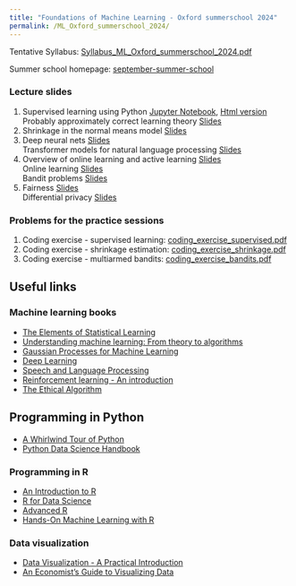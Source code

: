 ```yaml
---
title: "Foundations of Machine Learning - Oxford summerschool 2024"
permalink: /ML_Oxford_summerschool_2024/
---
```



Tentative Syllabus: [Syllabus_ML_Oxford_summerschool_2024.pdf](/home/files/teaching/ML_Oxford_summerschool_2024/Syllabus_ML_Oxford_Summerschool_2024.pdf)  


Summer school homepage: [september-summer-school](https://sites.google.com/view/oxfordeconomicssummerschool24/home)  

### Lecture slides

1. Supervised learning using Python
[Jupyter Notebook](/home/files/teaching/ML_Oxford_summerschool_2024/supervised_learning_python.ipynb), [Html version](/home/files/teaching/ML_Oxford_summerschool_2024/supervised_learning_python.html)  
Probably approximately correct learning theory
[Slides](/home/files/teaching/ML_Oxford_2024/pac_learning_slides.pdf)  
1. Shrinkage in the normal means model
[Slides](/home/files/teaching/ML_Oxford_2024/normal_shrinkage_slides.pdf)
1. Deep neural nets
[Slides](/home/files/teaching/ML_Oxford_2024/neural_nets_slides.pdf)  
Transformer models for natural language processing
[Slides](/home/files/teaching/ML_Oxford_2024/transformer_slides.pdf)  
1. Overview of online learning and active learning
[Slides](/home/files/teaching/ML_Oxford_2024/active_learning_overview_slides.pdf)  
Online learning
[Slides](/home/files/teaching/ML_Oxford_2024/adversarial_online_learning_slides.pdf)  
Bandit problems
[Slides](/home/files/teaching/ML_Oxford_2024/bandit_problems_slides.pdf)
1. Fairness
[Slides](/home/files/teaching/ML_Oxford_2024/fairness_slides.pdf)  
Differential privacy
[Slides](/home/files/teaching/ML_Oxford_2024/differential_privacy_slides.pdf)  


### Problems for the practice sessions

1. Coding exercise - supervised learning: [coding_exercise_supervised.pdf](/home/files/teaching/ML_Oxford_summerschool_2024/coding_exercise_supervised.pdf)  
1. Coding exercise - shrinkage estimation: [coding_exercise_shrinkage.pdf](/home/files/teaching/ML_Oxford_summerschool_2024/coding_exercise_shrinkage.pdf)  
1. Coding exercise - multiarmed bandits: [coding_exercise_bandits.pdf](/home/files/teaching/ML_Oxford_summerschool_2024/coding_exercise_bandits.pdf)  


## Useful links


### Machine learning books
* [The Elements of Statistical Learning](https://web.stanford.edu/~hastie/Papers/ESLII.pdf)
* [Understanding machine learning: From theory to algorithms](https://www.cs.huji.ac.il/~shais/UnderstandingMachineLearning/understanding-machine-learning-theory-algorithms.pdf)
* [Gaussian Processes for Machine Learning](http://www.gaussianprocess.org/gpml/chapters/)
* [Deep Learning](https://www.deeplearningbook.org/)
* [Speech and Language Processing](https://web.stanford.edu/~jurafsky/slp3/)
* [Reinforcement learning - An introduction](http://www.incompleteideas.net/book/RLbook2018.pdf)
* [The Ethical Algorithm](https://global.oup.com/academic/product/the-ethical-algorithm-9780190948207)  
  

## Programming in Python
* [A Whirlwind Tour of Python](https://github.com/jakevdp/WhirlwindTourOfPython)
* [Python Data Science Handbook](https://jakevdp.github.io/PythonDataScienceHandbook/)


### Programming in R

* [An Introduction to R](https://cran.r-project.org/doc/manuals/r-release/R-intro.pdf)
* [R for Data Science](https://r4ds.had.co.nz/)
* [Advanced R](https://adv-r.hadley.nz/)
* [Hands-On Machine Learning with R](https://bradleyboehmke.github.io/HOML/)  


### Data visualization

* [Data Visualization - A Practical Introduction](http://socviz.co/)
* [An Economist’s Guide to Visualizing Data](https://pubs.aeaweb.org/doi/pdfplus/10.1257/jep.28.1.209)









